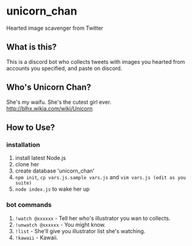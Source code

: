 # unicorn_chan
Hearted image scavenger from Twitter

## What is this?
This is a discord bot who collects tweets with images you hearted from accounts you specified, and paste on discord.

## Who's Unicorn Chan?
She's my waifu.
She's the cutest girl ever.
http://blhx.wikia.com/wiki/Unicorn

## How to Use?

### installation
  1. install latest Node.js
  2. clone her
  3. create database 'unicorn_chan'
  4. `npm init`, `cp vars.js.sample vars.js` and `vim vars.js (edit as you suite)`
  5. `node index.js` to wake her up

### bot commands
  1. `!watch @xxxxxx` - Tell her who's illustrator you wan to collects. 
  2. `!unwatch @xxxxxx` - You might know.
  3. `!list` - She'll give you illustrator list she's watching. 
  4. `!kawaii` - Kawaii.

